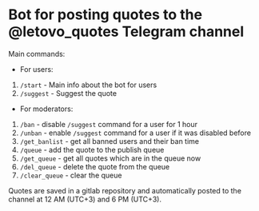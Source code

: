 # Bot for posting quotes to the @letovo_quotes Telegram channel

Main commands:
* For users:
1. `/start` - Main info about the bot for users
2. `/suggest` - Suggest the quote
* For moderators:
1. `/ban` - disable `/suggest` command for a user for 1 hour
2. `/unban` - enable `/suggest` command for a user if it was disabled before
3. `/get_banlist` - get all banned users and their ban time
4. `/queue` - add the quote to the publish queue
5. `/get_queue` - get all quotes which are in the queue now
6. `/del_queue` - delete the quote from the queue
7. `/clear_queue` - clear the queue

Quotes are saved in a gitlab repository and automatically posted to the channel at 12 AM (UTC+3) and 6 PM (UTC+3).
